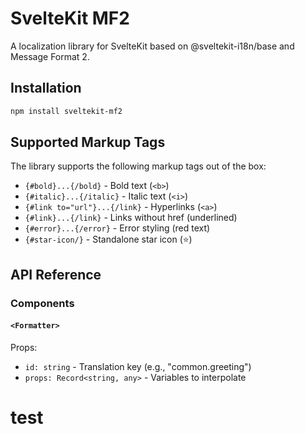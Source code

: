 # SvelteKit MF2

A localization library for SvelteKit based on @sveltekit-i18n/base and Message Format 2.

## Installation
```bash
npm install sveltekit-mf2
```


## Supported Markup Tags

The library supports the following markup tags out of the box:

- `{#bold}...{/bold}` - Bold text (`<b>`)
- `{#italic}...{/italic}` - Italic text (`<i>`)
- `{#link to="url"}...{/link}` - Hyperlinks (`<a>`)
- `{#link}...{/link}` - Links without href (underlined)
- `{#error}...{/error}` - Error styling (red text)
- `{#star-icon/}` - Standalone star icon (⭐)

## API Reference

### Components

#### `<Formatter>`

Props:
- `id: string` - Translation key (e.g., "common.greeting")
- `props: Record<string, any>` - Variables to interpolate



# test

